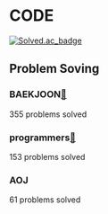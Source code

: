 # CODE

[![Solved.ac_badge](http://mazassumnida.wtf/api/mini/generate_badge?boj=bluesky5030)](https://solved.ac/bluesky5030)

## Problem Soving

### BAEKJOON[🚀](https://www.acmicpc.net/)

355 problems solved

### programmers[🚀](https://programmers.co.kr/learn/challenges?tab=all_challenges)

153 problems solved

### AOJ

61 problems solved
